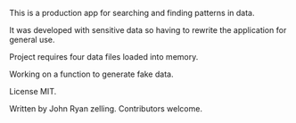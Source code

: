 This is a production app for searching and finding patterns in data. 

It was developed with sensitive data so having to rewrite the application for general use. 

Project requires four data files loaded into memory. 

Working on a function to generate fake data. 

License MIT. 

Written by John Ryan zelling. Contributors welcome. 